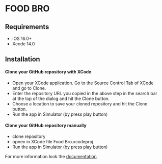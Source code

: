 # FOOD BRO 

## Requirements

- iOS 16.0+
- Xcode 14.0

## Installation

 #### Clone your GitHub repository with XCode
 - Open your XCode application. Go to the Source Control Tab of XCode and go to Clone.
 - Enter the repository URL you copied in the above step in the search bar at the top of the dialog and hit the Clone button.
 - Choose a location to save your cloned repository and hit the Clone button.
 - Run the app in Simulator (by press play button)

 #### Clone your GitHub repository manually
 - clone repository
 - opnen in XCode file Food Bro.xcodeproj
 - Run the app in Simulator (by press play button) 

For more information look the [documentation](https://developer.apple.com/documentation/xcode/running-your-app-in-simulator-or-on-a-device#)
